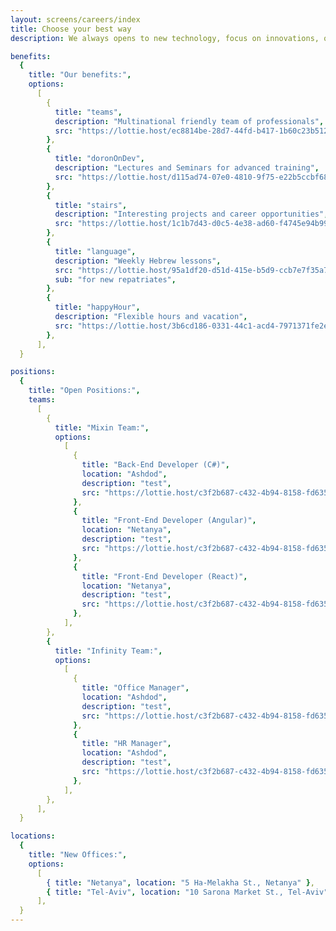```yaml
---
layout: screens/careers/index
title: Choose your best way
description: We always opens to new technology, focus on innovations, quality, and community.

benefits:
  {
    title: "Our benefits:",
    options:
      [
        {
          title: "teams",
          description: "Multinational friendly team of professionals",
          src: "https://lottie.host/ec8814be-28d7-44fd-b417-1b60c23b5123/8c9CnBLXYF.json",
        },
        {
          title: "doronOnDev",
          description: "Lectures and Seminars for advanced training",
          src: "https://lottie.host/d115ad74-07e0-4810-9f75-e22b5ccbf68b/cfOa1CN59s.json",
        },
        {
          title: "stairs",
          description: "Interesting projects and career opportunities",
          src: "https://lottie.host/1c1b7d43-d0c5-4e38-ad60-f4745e94b99d/Lp8Dr1ynQZ.json",
        },
        {
          title: "language",
          description: "Weekly Hebrew lessons",
          src: "https://lottie.host/95a1df20-d51d-415e-b5d9-ccb7e7f35a73/uuRxCzjrGL.json",
          sub: "for new repatriates",
        },
        {
          title: "happyHour",
          description: "Flexible hours and vacation",
          src: "https://lottie.host/3b6cd186-0331-44c1-acd4-7971371fe2e4/oReIZx5mBu.json",
        },
      ],
  }

positions:
  {
    title: "Open Positions:",
    teams:
      [
        {
          title: "Mixin Team:",
          options:
            [
              {
                title: "Back-End Developer (C#)",
                location: "Ashdod",
                description: "test",
                src: "https://lottie.host/c3f2b687-c432-4b94-8158-fd6352ecfafd/Z83oe5EEIB.json",
              },
              {
                title: "Front-End Developer (Angular)",
                location: "Netanya",
                description: "test",
                src: "https://lottie.host/c3f2b687-c432-4b94-8158-fd6352ecfafd/Z83oe5EEIB.json",
              },
              {
                title: "Front-End Developer (React)",
                location: "Netanya",
                description: "test",
                src: "https://lottie.host/c3f2b687-c432-4b94-8158-fd6352ecfafd/Z83oe5EEIB.json",
              },
            ],
        },
        {
          title: "Infinity Team:",
          options:
            [
              {
                title: "Office Manager",
                location: "Ashdod",
                description: "test",
                src: "https://lottie.host/c3f2b687-c432-4b94-8158-fd6352ecfafd/Z83oe5EEIB.json",
              },
              {
                title: "HR Manager",
                location: "Ashdod",
                description: "test",
                src: "https://lottie.host/c3f2b687-c432-4b94-8158-fd6352ecfafd/Z83oe5EEIB.json",
              },
            ],
        },
      ],
  }

locations:
  {
    title: "New Offices:",
    options:
      [
        { title: "Netanya", location: "5 Ha-Melakha St., Netanya" },
        { title: "Tel-Aviv", location: "10 Sarona Market St., Tel-Aviv" },
      ],
  }
---
```


<!--  layout: screens/careers/index
 title: Choose your best way
 description: Join to our Teams
 header:
   - header/index.md
jobs:
  - lists/index.md -->
